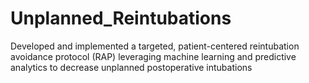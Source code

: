 # Unplanned_Reintubations
Developed and implemented a targeted, patient-centered reintubation avoidance protocol (RAP) leveraging machine learning and predictive analytics to decrease unplanned postoperative intubations
